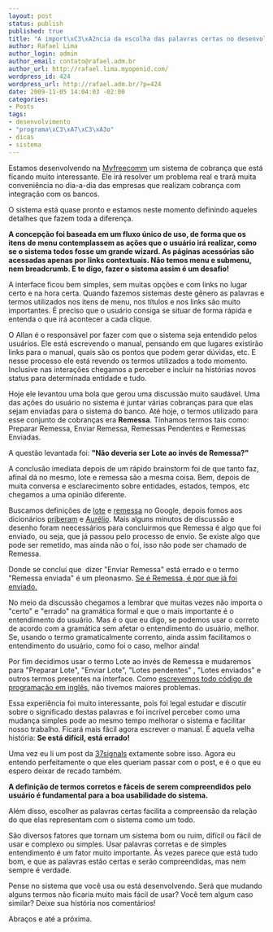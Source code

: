 ```yaml
--- 
layout: post
status: publish
published: true
title: "A import\xC3\xA2ncia da escolha das palavras certas no desenvolvimento de sistemas"
author: Rafael Lima
author_login: admin
author_email: contato@rafael.adm.br
author_url: http://rafael.lima.myopenid.com/
wordpress_id: 424
wordpress_url: http://rafael.adm.br/?p=424
date: 2009-11-05 14:04:03 -02:00
categories: 
- Posts
tags: 
- desenvolvimento
- "programa\xC3\xA7\xC3\xA3o"
- dicas
- sistema
---
```

Estamos desenvolvendo na <a href="http://myfreecomm.com.br">Myfreecomm</a> um sistema de cobrança que está ficando muito interessante. Ele irá resolver um problema real e trará muita conveniência no dia-a-dia das empresas que realizam cobrança com integração com os bancos.

O sistema está quase pronto e estamos neste momento definindo aqueles detalhes que fazem toda a diferença.

<strong>A concepção foi baseada em um fluxo único de uso, de forma que os itens de menu contemplassem as ações que o usuário irá realizar, como se o sistema todos fosse um grande wizard. As páginas acessórias são acessadas apenas por links contextuais. Não temos menu e submenu, nem breadcrumb. E te digo, fazer o sistema assim é um desafio!</strong>

A interface ficou bem simples, sem muitas opções e com links no lugar certo e na hora certa. Quando fazemos sistemas deste gênero as palavras e termos utilizados nos itens de menu, nos títulos e nos links são muito importantes. É preciso que o usuário consiga se situar de forma rápida e entenda o que irá acontecer a cada clique.

O Allan é o responsável por fazer com que o sistema seja entendido pelos usuários. Ele está escrevendo o manual, pensando em que lugares existirão links para o manual, quais são os pontos que podem gerar dúvidas, etc. E nesse processo ele está revendo os termos utilizados a todo momento. Inclusive nas interações chegamos a perceber e incluir na histórias novos status para determinada entidade e tudo.

Hoje ele levantou uma bola que gerou uma discussão muito saudável. Uma das ações do usuário no sistema é juntar várias cobranças para que elas sejam enviadas para o sistema do banco. Até hoje, o termos utilizado para esse conjunto de cobranças era <strong>Remessa</strong>. Tínhamos termos tais como: Preparar Remessa, Enviar Remessa, Remessas Pendentes e Remessas Enviadas.

A questão levantada foi: <strong>"Não deveria ser Lote ao invés de Remessa?"</strong>

A conclusão imediata depois de um rápido brainstorm foi de que tanto faz, afinal dá no mesmo, lote e remessa são a mesma coisa. Bem, depois de muita conversa e esclarecimento sobre entidades, estados, tempos, etc chegamos a uma opinião diferente.

Buscamos definições de <a href="http://www.google.com.br/search?q=define%3A+lote">lote</a> e <a href="http://www.google.com.br/search?q=define%3A+remessa">remessa</a> no Google, depois fomos aos dicionários <a href="http://www.priberam.pt/DLPO/default.aspx?pal=remessa">priberam</a> e <a href="http://www.dicionariodoaurelio.com/dicionario.php?P=Remessa">Aurélio</a>. Mais alguns minutos de discussão e desenho foram neecessários para concluirmos que Remessa é algo que foi enviado, ou seja, que já passou pelo processo de envio. Se existe algo que pode ser remetido, mas ainda não o foi, isso não pode ser chamado de Remessa.

Donde se concluí que  dizer "Enviar Remessa" está errado e o termo "Remessa enviada" é um pleonasmo. <a href="http://twitter.com/rafaelp/status/5451280083">Se é Remessa, é por que já foi enviado.</a>

No meio da discussão chegamos a lembrar que muitas vezes não importa o "certo" e "errado" na gramática formal e que o mais importante é o entendimento do usuário. Mas é o que eu digo, se podemos usar o correto de acordo com a gramática sem afetar o entendimento do usuário, melhor. Se, usando o termo gramaticalmente corrento, ainda assim facilitamos o entendimento do usuário, como foi o caso, melhor ainda!

Por fim decidimos usar o termo Lote ao invés de Remessa e mudaremos para "Preparar Lote", "Enviar Lote", "Lotes pendentes" , "Lotes enviados" e outros termos presentes na interface. Como <a href="http://rafael.adm.br/p/palavra-do-rei-melhores-praticas-em-desenvolvimento-de-software/">escrevemos todo código de programação em inglês</a>, não tivemos maiores problemas.

Essa experiência foi muito interessante, pois foi legal estudar e discutir sobre o significado destas palavras e foi incrível perceber como uma mudança simples pode ao mesmo tempo melhorar o sistema e facilitar nosso trabalho. Ficará mais fácil agora escrever o manual. É aquela velha história: <strong>Se está difícil, está errado!</strong>

Uma vez eu li um post da <a href="http://37signals.com/svn/">37signals</a> extamente sobre isso. Agora eu entendo perfeitamente o que eles queriam passar com o post, e é o que eu espero deixar de recado também.

<strong>A definição de termos corretos e fáceis de serem compreendidos pelo usuário é fundamental para a boa usabilidade do sistema.</strong>

Além disso, escolher as palavras certas facilita a compreensão da relação do que elas representam com o sistema como um todo.

São diversos fatores que tornam um sistema bom ou ruim, difícil ou fácil de usar e complexo ou simples. Usar palavras corretas e de simples entendimento é um fator muito importante. Às vezes parece que está tudo bom, e que as palavras estão certas e serão compreendidas, mas nem sempre é verdade.

Pense no sistema que você usa ou está desenvolvendo. Será que mudando alguns termos não ficaria muito mais fácil de usar? Você tem algum caso similar? Deixe sua história nos comentários!

Abraços e até a próxima.
